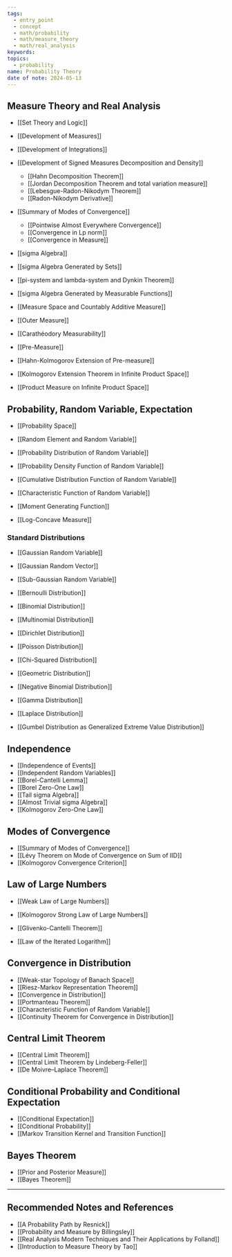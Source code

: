 ```yaml
---
tags:
  - entry_point
  - concept
  - math/probability
  - math/measure_theory
  - math/real_analysis
keywords: 
topics:
  - probability
name: Probability Theory
date of note: 2024-05-13
---
```


##  Measure Theory and Real Analysis

- [[Set Theory and Logic]]
- [[Development of Measures]]
- [[Development of Integrations]]
- [[Development of Signed Measures Decomposition and Density]]
	- [[Hahn Decomposition Theorem]]
	- [[Jordan Decomposition Theorem and total variation measure]]
	- [[Lebesgue-Radon-Nikodym Theorem]]
	- [[Radon-Nikodym Derivative]]
- [[Summary of Modes of Convergence]]
	- [[Pointwise Almost Everywhere Convergence]]
	- [[Convergence in Lp norm]]
	- [[Convergence in Measure]]

- [[sigma Algebra]]
- [[sigma Algebra Generated by Sets]]
- [[pi-system and lambda-system and Dynkin Theorem]]
- [[sigma Algebra Generated by Measurable Functions]]
- [[Measure Space and Countably Additive Measure]]

- [[Outer Measure]]
- [[Carathéodory Measurability]]
- [[Pre-Measure]]
- [[Hahn-Kolmogorov Extension of Pre-measure]]

- [[Kolmogorov Extension Theorem in Infinite Product Space]]
- [[Product Measure on Infinite Product Space]]



## Probability, Random Variable, Expectation

- [[Probability Space]]
- [[Random Element and Random Variable]]
- [[Probability Distribution of Random Variable]]
- [[Probability Density Function of Random Variable]]
- [[Cumulative Distribution Function of Random Variable]]
- [[Characteristic Function of Random Variable]]
- [[Moment Generating Function]]

- [[Log-Concave Measure]]

### Standard Distributions

- [[Gaussian Random Variable]]
- [[Gaussian Random Vector]]
- [[Sub-Gaussian Random Variable]]
- [[Bernoulli Distribution]]
- [[Binomial Distribution]]

- [[Multinomial Distribution]]
- [[Dirichlet Distribution]]

- [[Poisson Distribution]]
- [[Chi-Squared Distribution]]

- [[Geometric Distribution]]
- [[Negative Binomial Distribution]]
- [[Gamma Distribution]]
- [[Laplace Distribution]]

- [[Gumbel Distribution as Generalized Extreme Value Distribution]]

## Independence

- [[Independence of Events]]
- [[Independent Random Variables]]
- [[Borel-Cantelli Lemma]]
- [[Borel Zero-One Law]]
- [[Tail sigma Algebra]]
- [[Almost Trivial sigma Algebra]]
- [[Kolmogorov Zero-One Law]]


## Modes of Convergence

- [[Summary of Modes of Convergence]]
- [[Lévy Theorem on Mode of Convergence on Sum of IID]]
- [[Kolmogorov Convergence Criterion]]


## Law of Large Numbers

- [[Weak Law of Large Numbers]]
- [[Kolmogorov Strong Law of Large Numbers]]
- [[Glivenko-Cantelli Theorem]]

- [[Law of the Iterated Logarithm]]

## Convergence in Distribution

- [[Weak-star Topology of Banach Space]]
- [[Riesz-Markov Representation Theorem]]
- [[Convergence in Distribution]]
- [[Portmanteau Theorem]]
- [[Characteristic Function of Random Variable]]
- [[Continuity Theorem for Convergence in Distribution]]


## Central Limit Theorem

- [[Central Limit Theorem]]
- [[Central Limit Theorem by Lindeberg-Feller]]
- [[De Moivre–Laplace Theorem]]

## Conditional Probability and Conditional Expectation

- [[Conditional Expectation]]
- [[Conditional Probability]]
- [[Markov Transition Kernel and Transition Function]]


## Bayes Theorem

- [[Prior and Posterior Measure]]
- [[Bayes Theorem]]



-----------
##  Recommended Notes and References



- [[A Probability Path by Resnick]]
- [[Probability and Measure by Billingsley]]
- [[Real Analysis Modern Techniques and Their Applications by Folland]]
- [[Introduction to Measure Theory by Tao]]